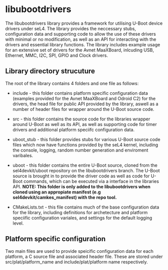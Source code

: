 # libubootdrivers

The libubootdrivers library provides a framework for utilising U-Boot device drivers under seL4. The library provides the neccessary stubs, configuration data and supporting code to allow the use of these drivers with minimal or no modification, as well as an API for interacting with the drivers and essential library functions. The library includes example usage for an extensive set of drivers for the Avnet MaaXBoard, inlcuding USB, Ethernet, MMC, I2C, SPI, GPIO and Clock drivers.

## Library directory strucuture

The root of the library contains 4 folders and one file as follows:

- include - this folder contains platform specific configuration data (examples provided for the Avnet MaaXBoard and Odroid C2) for the drivers, the head file for public API provided by the library, aswell as a number of header files for wrapper around the U-Boot source code.

- src - this folder contains the source code for the libraries wrapper around U-Boot as well as its API, as well as supporting code for timer drivers and additional platform speciifc configuration data.

- uboot_stub - this folder provides stubs for various U-Boot source code files which now have functions provided by the seL4 kernel, including the console, logging, random number generation and enviroment varibales.

- uboot - this folder contains the entire U-Boot source, cloned from the sel4devkit/uboot repository on the libubootdrivers branch. The U-Boot source is brought in to provide the driver code as well as code for U-Boot commands, which can be executed via a interface in the libraries API. **NOTE: This folder is only added to the libubootdrivers when cloned using an appropiate manifest (e.g sel4devkit/camkes_manifest) with the repo tool.**

- CMakeLists.txt - this file contains much of the base configuration data for the library, including definitions for archetecture and platform speciific configuration variales, and settings for the default logging level.

## Platform specific configuration

Two main files are used to provide speicific configuration data for each platform, a C source file and associated header file. These are stored under src/plat/platform_name and include/plat/platform name respectively.

